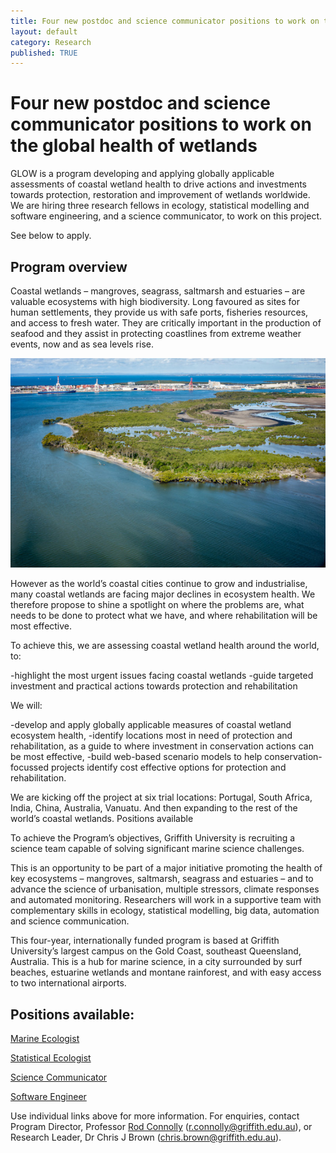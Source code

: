 ```yaml
---
title: Four new postdoc and science communicator positions to work on the global health of wetlands
layout: default
category: Research
published: TRUE
---
```


# Four new postdoc and science communicator positions to work on the global health of wetlands

GLOW is a program developing and applying globally applicable assessments of coastal wetland health to drive actions and investments towards protection, restoration and improvement of wetlands worldwide. We are hiring three research fellows in ecology, statistical modelling and software engineering, and a science communicator, to work on this project.

See below to apply.

## Program overview

Coastal wetlands – mangroves, seagrass, saltmarsh and estuaries – are valuable ecosystems with high biodiversity. Long favoured as sites for human settlements, they provide us with safe ports, fisheries resources, and access to fresh water. They are critically important in the production of seafood and they assist in protecting coastlines from extreme weather events, now and as sea levels rise.

![](/images/Mark_Priest-5060-2.jpg)

However as the world’s coastal cities continue to grow and industrialise, many coastal wetlands are facing major declines in ecosystem health. We therefore propose to shine a spotlight on where the problems are, what needs to be done to protect what we have, and where rehabilitation will be most effective.

​To achieve this, we are assessing coastal wetland health around the world, to:

-highlight the most urgent issues facing coastal wetlands
-guide targeted investment and practical actions towards protection and rehabilitation

We will:

-develop and apply globally applicable measures of coastal wetland ecosystem health,
-identify locations most in need of protection and rehabilitation, as a guide to where investment in conservation actions can be most effective,
-build web-based scenario models to help conservation-focussed projects identify cost effective options for protection and rehabilitation.

We are kicking off the project at six trial locations: Portugal, South Africa, India, China, Australia, Vanuatu. And then expanding to the rest of the world’s coastal wetlands.
Positions available

To achieve the Program’s objectives, Griffith University is recruiting a science team capable of solving significant marine science challenges.

This is an opportunity to be part of a major initiative promoting the health of key ecosystems – mangroves, saltmarsh, seagrass and estuaries – and to advance the science of urbanisation, multiple stressors, climate responses and automated monitoring. Researchers will work in a supportive team with complementary skills in ecology, statistical modelling, big data, automation and science communication.

This four-year, internationally funded program is based at Griffith University’s largest campus on the Gold Coast, southeast Queensland, Australia. This is a hub for marine science, in a city surrounded by surf beaches, estuarine wetlands and montane rainforest, and with easy access to two international airports.
​
## Positions available:

[Marine Ecologist](https://ps-jobs.griffith.edu.au/psp/CAREERS/EMPLOYEE/HRMS/c/HRS_HRAM_FL.HRS_CG_SEARCH_FL.GBL?Page=HRS_APP_JBPST_FL&Action=U&FOCUS=Applicant&SiteId=100&JobOpeningId=108455&PostingSeq=1)

[Statistical Ecologist](https://ps-jobs.griffith.edu.au/psp/CAREERS/EMPLOYEE/HRMS/c/HRS_HRAM_FL.HRS_CG_SEARCH_FL.GBL?Page=HRS_APP_JBPST_FL&Action=U&FOCUS=Applicant&SiteId=100&JobOpeningId=108452&PostingSeq=1)

[Science Communicator](https://ps-jobs.griffith.edu.au/psp/CAREERS/EMPLOYEE/HRMS/c/HRS_HRAM_FL.HRS_CG_SEARCH_FL.GBL?Page=HRS_APP_JBPST_FL&Action=U&FOCUS=Applicant&SiteId=100&JobOpeningId=108457&PostingSeq=1)

[Software Engineer](https://ps-jobs.griffith.edu.au/psp/CAREERS/EMPLOYEE/HRMS/c/HRS_HRAM_FL.HRS_CG_SEARCH_FL.GBL?Page=HRS_APP_JBPST_FL&Action=U&FOCUS=Applicant&SiteId=100&JobOpeningId=108456&PostingSeq=1)

Use individual links above for more information. For enquiries, contact Program Director, Professor [Rod Connolly](http://www.rodconnolly.com/)  (r.connolly@griffith.edu.au), or Research Leader, Dr Chris J Brown (chris.brown@griffith.edu.au).

